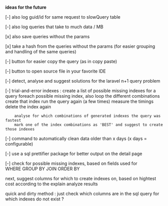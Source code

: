 __ideas for the future__

[-] also log guid/id for same request to slowQuery table

[-] also log queries that take to much data / MB

[x] also save queries without the params

[x] take a hash from the queries without the params (for easier grouping and handling of the same queries)

[-] button for easier copy the query (as in copy paste)

[-] button to open source file in your favorite IDE

[-] detect, analyse and suggest solutions for the laravel n+1 query problem 

[-] trial-and-error indexes :
        create a list of possible missing indexes for a query
        foreach possible missing index, also loop the different combinations
                create that index
                run the query again (a few times)
                measure the timings
                delete the index again
        
        analyse for which combinations of generated indexes the query was fastest
        mark one of the index combinations as 'BEST' and suggest to create those indexes





[-] command to automatically clean data older than x days (x days = configurable)

[-] use a sql prettifier package for better output on the detail page

[-] check for possible missing indexes, based on fields used for  
        WHERE
        GROUP BY
        JOIN
        ORDER BY

next, suggest columns for which to create indexes on, based on hightest cost according to the explain analyze results


quick and dirty method :
just check which columns are in the sql query for which indexes do not exist ?



